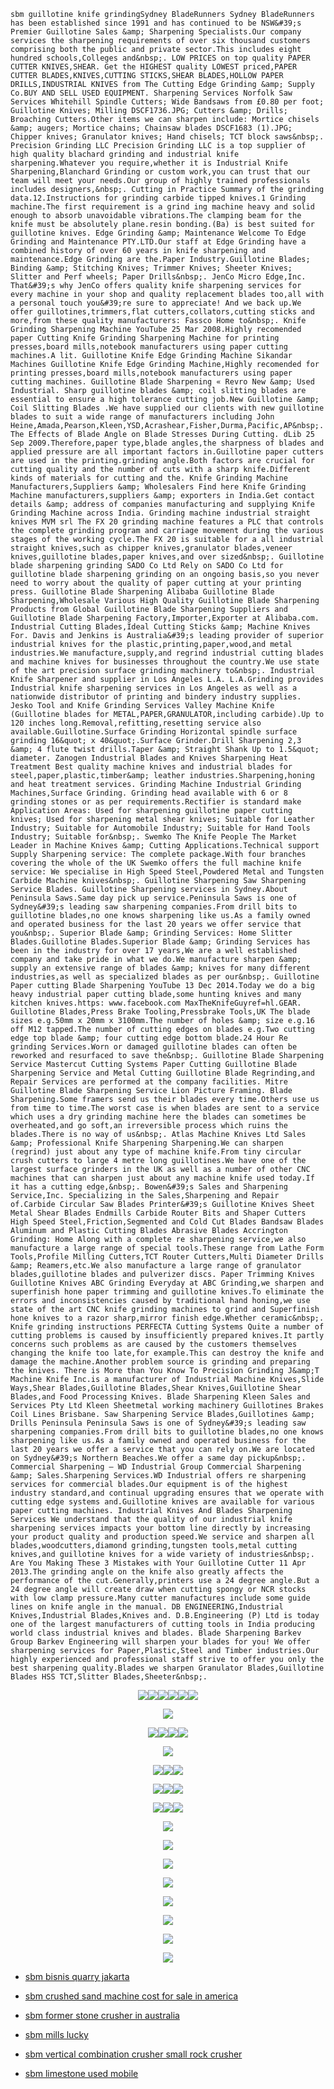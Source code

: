 
```
sbm guillotine knife grindingSydney BladeRunners Sydney BladeRunners has been established since 1991 and has continued to be NSW&#39;s Premier Guillotine Sales &amp; Sharpening Specialists.Our company services the sharpening requirements of over six thousand customers comprising both the public and private sector.This includes eight hundred schools,Colleges and&nbsp;. LOW PRICES on top quality PAPER CUTTER KNIVES,SHEAR. Get the HIGHEST quality LOWEST priced,PAPER CUTTER BLADES,KNIVES,CUTTING STICKS,SHEAR BLADES,HOLLOW PAPER DRILLS,INDUSTRIAL KNIVES from The Cutting Edge Grinding &amp; Supply Co.BUY AND SELL USED EQUIPMENT. Sharpening Services Norfolk Saw Services Whitehill Spindle Cutters; Wide Bandsaws from £0.80 per foot; Guillotine Knives; Milling DSCF1736.JPG; Cutters &amp; Drills; Broaching Cutters.Other items we can sharpen include: Mortice chisels &amp; augers; Mortice chains; Chainsaw blades DSCF1683 (1).JPG; Chipper knives; Granulator knives; Hand chisels; TCT block saws&nbsp;. Precision Grinding LLC Precision Grinding LLC is a top supplier of high quality blachard grinding and industrial knife sharpening.Whatever you require,whether it is Industrial Knife Sharpening,Blanchard Grinding or custom work,you can trust that our team will meet your needs.Our group of highly trained professionals includes designers,&nbsp;. Cutting in Practice Summary of the grinding data.12.Instructions for grinding carbide tipped knives.1 Grinding machine.The first requirement is a grind ing machine heavy and solid enough to absorb unavoidable vibrations.The clamping beam for the knife must be absolutely plane.resin bonding.(Ba) is best suited for guillotine knives. Edge Grinding &amp; Maintenance Welcome To Edge Grinding and Maintenance PTY.LTD.Our staff at Edge Grinding have a combined history of over 60 years in knife sharpening and maintenance.Edge Grinding are the.Paper Industry.Guillotine Blades; Binding &amp; Stitching Knives; Trimmer Knives; Sheeter Knives; Slitter and Perf wheels; Paper Drills&nbsp;. JenCo Micro Edge,Inc. That&#39;s why JenCo offers quality knife sharpening services for every machine in your shop and quality replacement blades too,all with a personal touch you&#39;re sure to appreciate! And we back up.We offer guillotines,trimmers,flat cutters,collators,cutting sticks and more,from these quality manufacturers: Fassco Home to&nbsp;. Knife Grinding Sharpening Machine YouTube 25 Mar 2008.Highly recomended paper Cutting Knife Grinding Sharpening Machine for printing presses,board mills,notebook manufacturers using paper cutting machines.A lit. Guillotine Knife Edge Grinding Machine Sikandar Machines Guillotine Knife Edge Grinding Machine,Highly recomended for printing presses,board mills,notebook manufacturers using paper cutting machines. Guillotine Blade Sharpening « Revro New &amp; Used Industrial. Sharp guillotine blades &amp; coil slitting blades are essential to ensure a high tolerance cutting job.New Guillotine &amp; Coil Slitting Blades .We have supplied our clients with new guillotine blades to suit a wide range of manufacturers including John Heine,Amada,Pearson,Kleen,YSD,Acrashear,Fisher,Durma,Pacific,AP&nbsp;. The Effects of Blade Angle on Blade Stresses During Cutting. dLib 25 Sep 2009.Therefore,paper type,blade angles,the sharpness of blades and applied pressure are all important factors in.Guillotine paper cutters are used in the printing.grinding angle.Both factors are crucial for cutting quality and the number of cuts with a sharp knife.Different kinds of materials for cutting and the. Knife Grinding Machine Manufacturers,Suppliers &amp; Wholesalers Find here Knife Grinding Machine manufacturers,suppliers &amp; exporters in India.Get contact details &amp; address of companies manufacturing and supplying Knife Grinding Machine across India. Grinding machine industrial straight knives MVM srl The FX 20 grinding machine features a PLC that controls the complete grinding program and carriage movement during the various stages of the working cycle.The FX 20 is suitable for a all industrial straight knives,such as chipper knives,granulator blades,veneer knives,guillotine blades,paper knives,and over sized&nbsp;. Guillotine blade sharpening grinding SADO Co Ltd Rely on SADO Co Ltd for guillotine blade sharpening grinding on an ongoing basis,so you never need to worry about the quality of paper cutting at your printing press. Guillotine Blade Sharpening Alibaba Guillotine Blade Sharpening,Wholesale Various High Quality Guillotine Blade Sharpening Products from Global Guillotine Blade Sharpening Suppliers and Guillotine Blade Sharpening Factory,Importer,Exporter at Alibaba.com. Industrial Cutting Blades,Ideal Cutting Sticks &amp; Machine Knives For. Davis and Jenkins is Australia&#39;s leading provider of superior industrial knives for the plastic,printing,paper,wood,and metal industries.We manufacture,supply,and regrind industrial cutting blades and machine knives for businesses throughout the country.We use state of the art precision surface grinding machinery to&nbsp;. Industrial Knife Sharpener and supplier in Los Angeles L.A. L.A.Grinding provides Industrial knife sharpening services in Los Angeles as well as a nationwide distributor of printing and bindery industry supplies. Jesko Tool and Knife Grinding Services Valley Machine Knife (Guillotine blades for METAL,PAPER,GRANULATOR,including carbide).Up to 120 inches long.Removal,refitting,resetting service also available.Guillotine.Surface Grinding Horizontal spindle surface grinding 16&quot; x 40&quot;.Surface Grinder.Drill Sharpening 2,3 &amp; 4 flute twist drills.Taper &amp; Straight Shank Up to 1.5&quot; diameter. Zanogen Industrial Blades and Knives Sharpening Heat Treatment Best quality machine knives and industrial blades for steel,paper,plastic,timber&amp; leather industries.Sharpening,honing and heat treatment services. Grinding Machine Industrial Grinding Machines,Surface Grinding. Grinding head available with 6 or 8 grinding stones or as per requirements.Rectifier is standard make Application Areas: Used for sharpening guillotine paper cutting knives; Used for sharpening metal shear knives; Suitable for Leather Industry; Suitable for Automobile Industry; Suitable for Hand Tools Industry; Suitable for&nbsp;. Swemko The Knife People The Market Leader in Machine Knives &amp; Cutting Applications.Technical support Supply Sharpening service: The complete package.With four branches covering the whole of the UK Swemko offers the full machine knife service: We specialise in High Speed Steel,Powdered Metal and Tungsten Carbide Machine knives&nbsp;. Guillotine Sharpening Saw Sharpening Service Blades. Guillotine Sharpening services in Sydney.About Peninsula Saws.Same day pick up service.Peninsula Saws is one of Sydney&#39;s leading saw sharpening companies.From drill bits to guillotine blades,no one knows sharpening like us.As a family owned and operated business for the last 20 years we offer service that you&nbsp;. Superior Blade &amp; Grinding Services: Home Slitter Blades.Guillotine Blades.Superior Blade &amp; Grinding Services has been in the industry for over 17 years,We are a well established company and take pride in what we do.We manufacture sharpen &amp; supply an extensive range of blades &amp; knives for many different industries,as well as specialized blades as per our&nbsp;. Guillotine Paper cutting Blade Sharpening YouTube 13 Dec 2014.Today we do a big heavy industrial paper cutting blade,some hunting knives and many kitchen knives.https: www.facebook.com MaxTheKnifeGuyref=hl.GEAR. Guillotine Blades,Press Brake Tooling,Pressbrake Tools,UK The blade sizes e.g.50mm x 20mm x 3100mm.The number of holes &amp; size e.g.16 off M12 tapped.The number of cutting edges on blades e.g.Two cutting edge top blade &amp; four cutting edge bottom blade.24 Hour Re grinding Services.Worn or damaged guillotine blades can often be reworked and resurfaced to save the&nbsp;. Guillotine Blade Sharpening Service Mastercut Cutting Systems Paper Cutting Guillotine Blade Sharpening Service and Metal Cutting Guillotine Blade Regrinding,and Repair Services are performed at the company facilities. Mitre Guillotine Blade Sharpening Service Lion Picture Framing. Blade Sharpening.Some framers send us their blades every time.Others use us from time to time.The worst case is when blades are sent to a service which uses a dry grinding machine here the blades can sometimes be overheated,and go soft,an irreversible process which ruins the blades.There is no way of us&nbsp;. Atlas Machine Knives Ltd Sales &amp; Professional Knife Sharpening Sharpening.We can sharpen (regrind) just about any type of machine knife.From tiny circular crush cutters to large 4 metre long guillotines.We have one of the largest surface grinders in the UK as well as a number of other CNC machines that can sharpen just about any machine knife used today.If it has a cutting edge,&nbsp;. Bowen&#39;s Sales and Sharpening Service,Inc. Specializing in the Sales,Sharpening and Repair of.Carbide Circular Saw Blades Printer&#39;s Guillotine Knives Sheet Metal Shear Blades Endmills Carbide Router Bits and Shaper Cutters High Speed Steel,Friction,Segmented and Cold Cut Blades Bandsaw Blades Aluminum and Plastic Cutting Blades Abrasive Blades Accrington Grinding: Home Along with a complete re sharpening service,we also manufacture a large range of special tools.These range from Lathe Form Tools,Profile Milling Cutters,TCT Router Cutters,Multi Diameter Drills &amp; Reamers,etc.We also manufacture a large range of granulator blades,guillotine blades and pulverizer discs. Paper Trimming Knives Guillotine Knives ABC Grinding Everyday at ABC Grinding,we sharpen and superfinish hone paper trimming and guillotine knives.To eliminate the errors and inconsistencies caused by traditional hand honing,we use state of the art CNC knife grinding machines to grind and Superfinish hone knives to a razor sharp,mirror finish edge.Whether ceramic&nbsp;. Knife grinding instructions PERFECTA Cutting Systems Quite a number of cutting problems is caused by insufficiently prepared knives.It partly concerns such problems as are caused by the customers themselves changing the knife too late,for example.This can destroy the knife and damage the machine.Another problem source is grinding and preparing the knives. There is More than You Know To Precision Grinding J&amp;T Machine Knife Inc.is a manufacturer of Industrial Machine Knives,Slide Ways,Shear Blades,Guillotine Blades,Shear Knives,Guillotine Shear Blades,and Food Processing Knives. Blade Sharpening Kleen Sales and Services Pty Ltd Kleen Sheetmetal working machinery Guillotines Brakes Coil Lines Brisbane. Saw Sharpening Service Blades,Guillotines &amp; Drills Peninsula Peninsula Saws is one of Sydney&#39;s leading saw sharpening companies.From drill bits to guillotine blades,no one knows sharpening like us.As a family owned and operated business for the last 20 years we offer a service that you can rely on.We are located on Sydney&#39;s Northern Beaches.We offer a same day pickup&nbsp;. Commercial Sharpening — WD Industrial Group Commercial Sharpening &amp; Sales.Sharpening Services.WD Industrial offers re sharpening services for commercial blades.Our equipment is of the highest industry standard,and continual upgrading ensures that we operate with cutting edge systems and.Guillotine knives are available for various paper cutting machines. Industrial Knives And Blades Sharpening Services We understand that the quality of our industrial knife sharpening services impacts your bottom line directly by increasing your product quality and production speed.We service and sharpen all blades,woodcutters,diamond grinding,tungsten tools,metal cutting knives,and guillotine knives for a wide variety of industries&nbsp;. Are You Making These 3 Mistakes with Your Guillotine Cutter 11 Apr 2013.The grinding angle on the knife also greatly affects the performance of the cut.Generally,printers use a 24 degree angle.But a 24 degree angle will create draw when cutting spongy or NCR stocks with low clamp pressure.Many cutter manufactures include some guide lines on knife angle in the manual. DB ENGINEERING,Industrial Knives,Industrial Blades,Knives and. D.B.Engineering (P) Ltd is today one of the largest manufacturers of cutting tools in India producing world class industrial knives and blades. Blade Sharpening Barkev Group Barkev Engineering will sharpen your blades for you! We offer sharpening services for Paper,Plastic,Steel and Timber industries.Our highly experienced and professional staff strive to offer you only the best sharpening quality.Blades we sharpen Granulator Blades,Guillotine Blades HSS TCT,Slitter Blades,Sheeter&nbsp;. 
```

<div align="center">
  
<a rel="nofollow" href="https://m.shibang-china.com?f=github&k=sbm+guillotine+knife+grinding"><img src="https://static.shibang-china.com/en/l.png"></a><img src="https://static.shibang-china.com/en/hw.png"><a rel="nofollow" href="https://m.shibang-china.com/product/?f=github&k=sbm+guillotine+knife+grinding"><img src="https://static.shibang-china.com/en/p.png"></a><a rel="nofollow" href="https://m.shibang-china.com/cases/?f=github&k=sbm+guillotine+knife+grinding"><img src="https://static.shibang-china.com/en/c.png"></a><a rel="nofollow" href="https://m.shibang-china.com/news/?f=github&k=sbm+guillotine+knife+grinding"><img src="https://static.shibang-china.com/en/n.png"></a><a rel="nofollow" href="https://m.shibang-china.com?f=github&k=sbm+guillotine+knife+grinding"><img src="https://static.shibang-china.com/en/m.png"></a>

<a rel="nofollow" href="https://m.shibang-china.com/product/?f=github&k=sbm+guillotine+knife+grinding"><img src="https://static.shibang-china.com/en/b.jpg"></a>
  
<a rel="nofollow" href="https://m.shibang-china.com/solution-aggregate.html?f=github&k=sbm+guillotine+knife+grinding"><img src="https://static.shibang-china.com/en/a.jpg"></a><a rel="nofollow" href="https://m.shibang-china.com/solution-mine.html?f=github&k=sbm+guillotine+knife+grinding"><img src="https://static.shibang-china.com/en/m.jpg"></a><a rel="nofollow" href="https://m.shibang-china.com/solution-mill.html?f=github&k=sbm+guillotine+knife+grinding"><img src="https://static.shibang-china.com/en/g.jpg"></a><a rel="nofollow" href="https://m.shibang-china.com/solution-epc.html?f=github&k=sbm+guillotine+knife+grinding"><img src="https://static.shibang-china.com/en/e.jpg"></a>

<a rel="nofollow" href="https://m.shibang-china.com/product/?f=github&k=sbm+guillotine+knife+grinding"><img src="https://static.shibang-china.com/en/a-p.png"></a>

<a rel="nofollow" href="https://m.shibang-china.com/product/crusher/c6x.html?f=github&k=sbm+guillotine+knife+grinding"><img src="https://static.shibang-china.com/en/j.jpg"></a><a rel="nofollow" href="https://m.shibang-china.com/product/crusher/ci5x.html?f=github&k=sbm+guillotine+knife+grinding"><img src="https://static.shibang-china.com/en/i.jpg"></a><a rel="nofollow" href="https://m.shibang-china.com/product/crusher/hst.html?f=github&k=sbm+guillotine+knife+grinding"><img src="https://static.shibang-china.com/en/c.jpg"></a>

<a rel="nofollow" href="https://m.shibang-china.com/product/mill/mtw.html?f=github&k=sbm+guillotine+knife+grinding"><img src="https://static.shibang-china.com/en/mtw.jpg"></a><a rel="nofollow" href="https://m.shibang-china.com/product/mill/scm.html?f=github&k=sbm+guillotine+knife+grinding"><img src="https://static.shibang-china.com/en/scm.jpg"></a><a rel="nofollow" href="https://m.shibang-china.com/product/mill/lm.html?f=github&k=sbm+guillotine+knife+grinding"><img src="https://static.shibang-china.com/en/lm.jpg"></a>

<a rel="nofollow" href="https://m.shibang-china.com/product/sand/vsi6x.html?f=github&k=sbm+guillotine+knife+grinding"><img src="https://static.shibang-china.com/en/6x.jpg"></a><a rel="nofollow" href="https://m.shibang-china.com/product/sand/vu.html?f=github&k=sbm+guillotine+knife+grinding"><img src="https://static.shibang-china.com/en/vu.jpg"></a><a rel="nofollow" href="https://m.shibang-china.com/product/mobile/klun.html?f=github&k=sbm+guillotine+knife+grinding"><img src="https://static.shibang-china.com/en/k.jpg"></a>

<a rel="nofollow" href="https://m.shibang-china.com/cases/?f=github&k=sbm+guillotine+knife+grinding"><img src="https://static.shibang-china.com/en/case.png"></a>

<a rel="nofollow" href="https://m.shibang-china.com/cases/aggregate/202.html?f=github&k=sbm+guillotine+knife+grinding"><img src="https://static.shibang-china.com/en/c-1.jpg"></a>

<a rel="nofollow" href="https://m.shibang-china.com/cases/aggregate/203.html?f=github&k=sbm+guillotine+knife+grinding"><img src="https://static.shibang-china.com/en/c-2.jpg"></a>

<a rel="nofollow" href="https://m.shibang-china.com/cases/mill/123.html?f=github&k=sbm+guillotine+knife+grinding"><img src="https://static.shibang-china.com/en/c-3.jpg"></a>

<a rel="nofollow" href="https://m.shibang-china.com/contact_us.html?f=github&k=sbm+guillotine+knife+grinding"><img src="https://static.shibang-china.com/en/contact.png"></a>

<a rel="nofollow" href="https://swt.shibang-china.com/?f=github&k=sbm+guillotine+knife+grinding"><img src="https://static.shibang-china.com/en/chat.png"></a>

<a rel="nofollow" href="https://whatsapp.shibangsoft.com/WhatsApp.php?f=github&k=sbm+guillotine+knife+grinding"><img src="https://static.shibang-china.com/en/whatsapp.png"></a>

<a rel="nofollow" href="https://m.shibang-china.com/?f=github&k=sbm+guillotine+knife+grinding"><img src="https://static.shibang-china.com/en/website.png"></a>

</div>


* [sbm bisnis quarry jakarta](sbm%20bisnis%20quarry%20jakarta.md)

* [sbm crushed sand machine cost for sale in america](sbm%20crushed%20sand%20machine%20cost%20for%20sale%20in%20america.md)

* [sbm former stone crusher in australia](sbm%20former%20stone%20crusher%20in%20australia.md)

* [sbm mills lucky](sbm%20mills%20lucky.md)

* [sbm vertical combination crusher small rock crusher](sbm%20vertical%20combination%20crusher%20small%20rock%20crusher.md)

* [sbm limestone used mobile](sbm%20limestone%20used%20mobile.md)